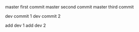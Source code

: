 master first commit
master second commit
master third commit

dev commit 1
dev commit 2

add dev 1 
add dev 2